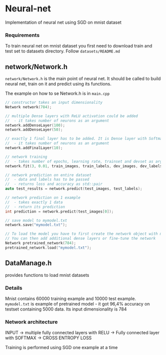 # Neural-net
Implementation of neural net using SGD on mnist dataset

### Requirements
To train neural net on mnist dataset you first need to download train and test set to datasets directory. Follow `datasets/README.md`


## network/Network.h
`network/Network.h` is the main point of neural net. It should be called to build neural net, train on it and predict using its functions.

The example on how to se Network.h is in `main.cpp`

```c++
// constructor takes an input dimensionality
Network network(784);

// multiple Dense layers with ReLU activation could be added
//  - it takes number of neurons as an argument
network.addDenseLayer(100);
network.addDenseLayer(50);

// exactly 1 final layer has to be added. It is Dense layer with Softmax activation
//  - it takes number of neurons as an argument
network.addFinalLayer(10);

// network training
//  - takes number of epochs, learning rate, trainset and devset as arguments
network.fit(3, 0.01, train_images, train_labels, dev_images, dev_labels);

// network prediction on entire dataset
//  - data and labels has to be passed
//  - returns loss and accuracy as std::pair
auto test_results = network.predict(test_images, test_labels);

// network prediction on 1 example
//  - takes exactly 1 data
//  - return its prediction
int prediction = network.predict(test_images[0]);

// save model to mymodel.txt
network.save("mymodel.txt");

// To load the model you have to first create the network object with models input dimensionality
// You can then add additional dense layers or fine-tune the network
Network pretrained_network(784);
pretrained_network.load("mymodel.txt");

```

## DataManage.h
provides functions to load mnist datasets


### Details
Mnist contains 60000 training example and 10000 test example.
`mymodel.txt` is example of pretrained model - it got 96,4% accuracy on testset containing 5000 data.
Its input dimensionality is 784


### Network architecture
INPUT -> multiple fully connected layers with RELU -> Fully connected layer with SOFTMAX -> CROSS ENTROPY LOSS

Training is performed using SGD one example at a time
